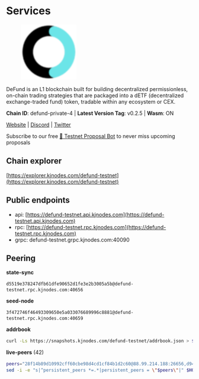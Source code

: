# Services

<figure><img src="https://raw.githubusercontent.com/kj89/cosmos-images/main/logos/defund.png" width="150" alt=""><figcaption></figcaption></figure>

DeFund is an L1 blockchain built for building decentralized permissionless,  on-chain trading strategies that are packaged into a dETF (decentralized  exchange-traded fund) token, tradable within any ecosystem or CEX.

**Chain ID**: defund-private-4 | **Latest Version Tag**: v0.2.5 | **Wasm**: ON

[Website](https://www.defund.app) | [Discord](https://discord.gg/FV26pRPZ3P) | [Twitter](https://twitter.com/defund_finance)



Subscribe to our free [🤖 Testnet Proposal Bot](https://t.me/kjnodes_testnet_proposal_bot) to never miss upcoming proposals


## Chain explorer
[https://explorer.kjnodes.com/defund-testnet](https://explorer.kjnodes.com/defund-testnet)

## Public endpoints

* api: [https://defund-testnet.api.kjnodes.com](https://defund-testnet.api.kjnodes.com)
* rpc: [https://defund-testnet.rpc.kjnodes.com](https://defund-testnet.rpc.kjnodes.com)
* grpc: defund-testnet.grpc.kjnodes.com:40090

## Peering

**state-sync**

```text
d5519e378247dfb61dfe90652d1fe3e2b3005a5b@defund-testnet.rpc.kjnodes.com:40656
```

**seed-node**

```text
3f472746f46493309650e5a033076689996c8881@defund-testnet.rpc.kjnodes.com:40659
```

**addrbook**
```bash
curl -Ls https://snapshots.kjnodes.com/defund-testnet/addrbook.json > $HOME/.defund/config/addrbook.json
```

**live-peers** (42)
```bash
peers="28f14b89d10992cff60cbe98d4cd1cf84b1d2c60@88.99.214.188:26656,d941341fa0f985d853f0e044d075234776cf1df6@77.232.37.54:26656,d5519e378247dfb61dfe90652d1fe3e2b3005a5b@65.109.68.190:40656,93153d3b1e9178f44bbbddf809a8cf7177715c03@37.221.71.67:45656,7122360392a6907a13b1d1064247de2449d33def@162.55.33.123:26656,9f7dde4748adfcd4404179079857a4db627eeae4@176.124.222.160:40656,ddde85fd6bbb3db544750411f1bb6d3b5b40e700@65.108.92.199:40656,e0051024da03786ee8008f2ca310bb3ea05edab1@167.86.102.206:26656,2b8a63defdcde856b7c4febac9658ad2ef26befb@65.108.9.230:18656,3209ec925afead6706ac250aae88d1b85a45a2d3@167.86.85.247:30656,e3c348467a8c88c0f65e2ca8a71875d2a384b8b4@185.16.39.19:60656,86ba2d9b6d88cd7776147a39b4eb377bd47749fb@62.141.45.243:40656,2687b608599ef656f343a790f21fb3fb9292668e@194.146.13.187:26656,da77231e4a499106b2fa2f0d64e553c2a9e2203b@65.108.199.206:28656,5eadb035be45a8cb69491324805175b86dd11b6b@65.108.232.182:13656,d9516be6f5fffad9d2fa4354126c46ca5a6c9310@154.53.55.128:30656,ba0abf77c2dec230a7ae06b32d1abf63dbd48642@5.9.82.120:61656,e26206d0e39515fb07915b28e468729340eb112e@38.242.244.163:26656,38c2e79f4d9043aac5fd699d3bd5b8c3bdab0ab2@154.12.241.185:26656,cf94df3ec5c7eca271a1d59b335ae743b2e0307d@185.215.167.45:26656,9f950e7aae61ef055706fc393d62764819d1aa54@62.171.169.230:40656,0f25e490f15bdb3453d2f5a86344d4cd68411233@135.181.88.50:40656,7f8cdf82657d23568c650a87b039539d4b234016@164.68.113.162:30656,b2e972c1c765a3bd863f48e1fcc074f454200fe6@89.163.213.61:40656,790d14b181c9f538bfa81afaf70fe78c3e9b52e2@38.242.199.69:26656,76d932d75b5de4c1799f8702b0047a4ab3de1b14@154.53.63.156:30656,78c53aca778b1239158cf4bf6a3aeeb2239501bb@38.242.216.35:40656,1a4f0f016ffc8f6814835dc20f5bb7050b2eac90@38.242.239.25:36656,93c8b8a7ca623d2a9c722b513dc57d39bf392183@46.149.76.48:26656,57520ca0b1354ec43ec524f51c1622277b000dd7@38.242.140.65:26656,a04b2fa85b4636dca6e3841396b7eda6a24f22f7@194.195.87.106:26656,f393c1e540566d94ee840ef64431136b1d35d3a6@5.189.159.198:28656,3db1eb8f5c41b8a551e3edd52e0d6150134d45f4@155.133.22.129:26656,7b93283e8da7a2bf0709ffcb73bfddcc3eaf1f59@144.126.135.89:26656,0eb9422efedd714d3db57d1ddfaad75f80a60518@5.161.99.35:26656,377da550df4ee1643d9e3f23f7c9827b38688f2b@194.146.13.185:26656,ea1af576f728832d90d4fe9944e45743bb270f24@154.12.245.40:30656,0108df8793ec07fa82ea202d54b70c603b827ea4@5.9.81.251:656,41c5b53745e065bee2f46970e6590ce1c4884401@164.68.113.190:26656,48fe32b3f93472a26854ee6fef69447f62a265ed@199.175.98.109:26656,1ef2946255fcfcd37d0f518ff9beab256223ecca@38.242.140.2:26656,fd3353908a1e3eedb019451b2e55054bca2e5303@65.108.233.102:28656"
sed -i -e "s|^persistent_peers *=.*|persistent_peers = \"$peers\"|" $HOME/.defund/config/config.toml
```
